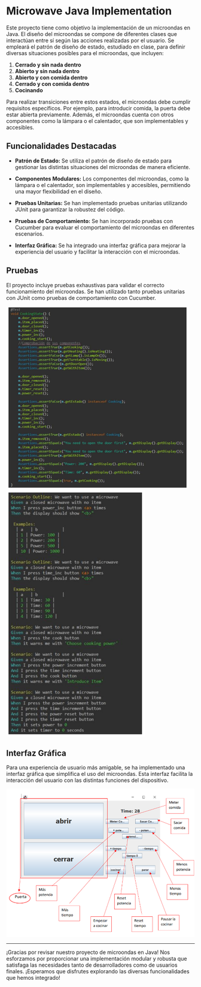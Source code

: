 # Microwave Java Implementation

Este proyecto tiene como objetivo la implementación de un microondas en Java. El diseño del microondas se compone de diferentes clases que interactúan entre sí según las acciones realizadas por el usuario. Se empleará el patrón de diseño de estado, estudiado en clase, para definir diversas situaciones posibles para el microondas, que incluyen:

1. **Cerrado y sin nada dentro**
2. **Abierto y sin nada dentro**
3. **Abierto y con comida dentro**
4. **Cerrado y con comida dentro**
5. **Cocinando**

Para realizar transiciones entre estos estados, el microondas debe cumplir requisitos específicos. Por ejemplo, para introducir comida, la puerta debe estar abierta previamente. Además, el microondas cuenta con otros componentes como la lámpara o el calentador, que son implementables y accesibles.

## Funcionalidades Destacadas

- **Patrón de Estado:** Se utiliza el patrón de diseño de estado para gestionar las distintas situaciones del microondas de manera eficiente.

- **Componentes Modulares:** Los componentes del microondas, como la lámpara o el calentador, son implementables y accesibles, permitiendo una mayor flexibilidad en el diseño.

- **Pruebas Unitarias:** Se han implementado pruebas unitarias utilizando JUnit para garantizar la robustez del código.

- **Pruebas de Comportamiento:** Se han incorporado pruebas con Cucumber para evaluar el comportamiento del microondas en diferentes escenarios.

- **Interfaz Gráfica:** Se ha integrado una interfaz gráfica para mejorar la experiencia del usuario y facilitar la interacción con el microondas.

## Pruebas

El proyecto incluye pruebas exhaustivas para validar el correcto funcionamiento del microondas. Se han utilizado tanto pruebas unitarias con JUnit como pruebas de comportamiento con Cucumber.

![Imagen de JUNIT](JUNITest.png)
![Imagen de Cucumber](CucumberTest.png)

## Interfaz Gráfica

Para una experiencia de usuario más amigable, se ha implementado una interfaz gráfica que simplifica el uso del microondas. Esta interfaz facilita la interacción del usuario con las distintas funciones del dispositivo.

![Imagen de Microondas](microwave.png)

---

¡Gracias por revisar nuestro proyecto de microondas en Java! Nos esforzamos por proporcionar una implementación modular y robusta que satisfaga las necesidades tanto de desarrolladores como de usuarios finales. ¡Esperamos que disfrutes explorando las diversas funcionalidades que hemos integrado!



